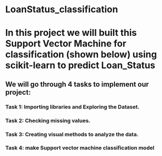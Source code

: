 # LoanStatus_classification
# In this project we will built this Support Vector Machine for classification (shown below) using scikit-learn to predict Loan_Status

## We will go through 4 tasks to implement our project:

### Task 1: Importing libraries and Exploring the Dataset.

### Task 2: Checking missing values.

### Task 3: Creating visual methods to analyze the data.

### Task 4: make Support vector machine classification model
